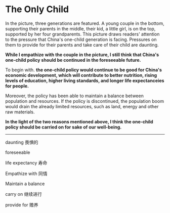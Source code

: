 # The Only Child



In the picture, three generations are featured. A young couple in the bottom, supporting their parents in the middle, their kid, a little girl, is on the top, supported by her four grandparents. This picture draws readers' attention to the pressure that China's one-child generation is facing. Pressures on them to provide for their parents and take care of their child are daunting.

**While I empathize with the couple in the picture, I still think that China's one-child policy should be continued in the foreseeable future.**

To begin with. **the one-child policy would continue to be good for China's economic development, which will contribute to better nutrition, rising levels of education, higher living standards, and longer life expectanceies for people.**

Moreover, the policy has been able to maintain a balance between population and resources. If the policy is discontinued, the population boom would drain the already limited resources, such as land, energy and other raw materials.

**In the light of the two reasons mentioned above, I think the one-child policy should be carried on for sake of our well-being.**



---

daunting 畏惧的

foreseeable

life expectancy 寿命

Empathize with 同情

Maintain a balance 

carry on 继续进行



provide for 赡养





